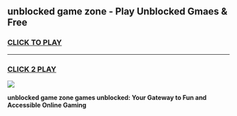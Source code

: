 
## unblocked game zone - Play Unblocked Gmaes & Free
<h3>
<a href="https://premium.freeplayer.one?title=unblocked_game_zone&ref=20F">CLICK TO PLAY</a></h3>
<hr>

<h3>
<a href="https://premium.freeplayer.one?title=unblocked_game_zone&ref=20F">CLICK 2 PLAY</a>
  
</h3>

<a href="https://premium.freeplayer.one?title=unblocked_game_zone&ref=20F/"><img src="https://clearcache.store/games.png"></a>


**unblocked game zone games unblocked: Your Gateway to Fun and Accessible Online Gaming**
